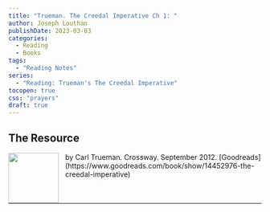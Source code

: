```yaml
---
title: "Trueman. The Creedal Imperative Ch 1: "
author: Joseph Louthan
publishDate: 2023-03-03
categories:
  - Reading
  - Books
tags:
  - "Reading Notes"
series:
  - "Reading: Trueman's The Creedal Imperative"
tocopen: true
css: "prayers"
draft: true
---
```


## The Resource

<p style="clear:both;">

<img src="https://theologic.us/images/resources/book-trueman-creedal-imperative.jpg" align="left" width="100" style="padding-right: 10px" />  
by Carl Trueman.  
Crossway. September 2012.  
[Goodreads](https://www.goodreads.com/book/show/14452976-the-creedal-imperative)

<p style="clear:both;">

---
